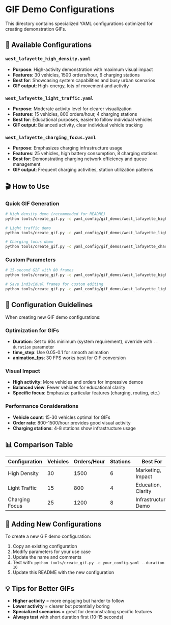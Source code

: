 # GIF Demo Configurations

This directory contains specialized YAML configurations optimized for creating demonstration GIFs.

## 📁 Available Configurations

### `west_lafayette_high_density.yaml`
- **Purpose**: High-activity demonstration with maximum visual impact
- **Features**: 30 vehicles, 1500 orders/hour, 6 charging stations
- **Best for**: Showcasing system capabilities and busy urban scenarios
- **GIF output**: High-energy, lots of movement and activity

### `west_lafayette_light_traffic.yaml`
- **Purpose**: Moderate activity level for clearer visualization
- **Features**: 15 vehicles, 800 orders/hour, 4 charging stations
- **Best for**: Educational purposes, easier to follow individual vehicles
- **GIF output**: Balanced activity, clear individual vehicle tracking

### `west_lafayette_charging_focus.yaml`
- **Purpose**: Emphasizes charging infrastructure usage
- **Features**: 25 vehicles, high battery consumption, 8 charging stations
- **Best for**: Demonstrating charging network efficiency and queue management
- **GIF output**: Frequent charging activities, station utilization patterns

## 🎬 How to Use

### Quick GIF Generation
```bash
# High density demo (recommended for README)
python tools/create_gif.py -c yaml_config/gif_demos/west_lafayette_high_density.yaml

# Light traffic demo 
python tools/create_gif.py -c yaml_config/gif_demos/west_lafayette_light_traffic.yaml

# Charging focus demo
python tools/create_gif.py -c yaml_config/gif_demos/west_lafayette_charging_focus.yaml
```

### Custom Parameters
```bash
# 15-second GIF with 80 frames
python tools/create_gif.py -c yaml_config/gif_demos/west_lafayette_high_density.yaml --duration 15 --max-frames 80

# Save individual frames for custom editing
python tools/create_gif.py -c yaml_config/gif_demos/west_lafayette_light_traffic.yaml --save-frames
```

## 🎯 Configuration Guidelines

When creating new GIF demo configurations:

### Optimization for GIFs
- **Duration**: Set to 60s minimum (system requirement), override with `--duration` parameter
- **time_step**: Use 0.05-0.1 for smooth animation
- **animation_fps**: 30 FPS works best for GIF conversion

### Visual Impact
- **High activity**: More vehicles and orders for impressive demos
- **Balanced view**: Fewer vehicles for educational clarity
- **Specific focus**: Emphasize particular features (charging, routing, etc.)

### Performance Considerations
- **Vehicle count**: 15-30 vehicles optimal for GIFs
- **Order rate**: 800-1500/hour provides good visual activity
- **Charging stations**: 4-8 stations show infrastructure usage

## 📊 Comparison Table

| Configuration | Vehicles | Orders/Hour | Stations | Best For |
|---------------|----------|-------------|----------|----------|
| High Density  | 30       | 1500        | 6        | Marketing, Impact |
| Light Traffic | 15       | 800         | 4        | Education, Clarity |
| Charging Focus| 25       | 1200        | 8        | Infrastructure Demo |

## 🚀 Adding New Configurations

To create a new GIF demo configuration:

1. Copy an existing configuration
2. Modify parameters for your use case
3. Update the name and comments
4. Test with: `python tools/create_gif.py -c your_config.yaml --duration 10`
5. Update this README with the new configuration

## 💡 Tips for Better GIFs

- **Higher activity** = more engaging but harder to follow
- **Lower activity** = clearer but potentially boring
- **Specialized scenarios** = great for demonstrating specific features
- **Always test** with short duration first (10-15 seconds) 